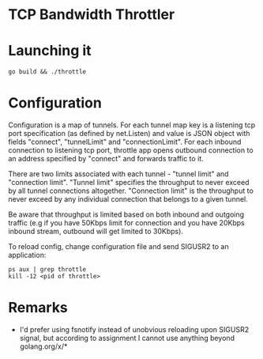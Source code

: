 # TCP Bandwidth Throttler

# Launching it

```
go build && ./throttle
```

# Configuration

Configuration is a map of tunnels. For each tunnel map key is a listening tcp
port specification (as defined by net.Listen) and value is JSON object with
fields "connect", "tunnelLimit" and "connectionLimit". For each inbound
connection to listening tcp port, throttle app opens outbound connection to
an address specified by "connect" and forwards traffic to it.

There are two limits associated with each tunnel - "tunnel limit" and
"connection limit". "Tunnel limit" specifies the throughput to never exceed
by all tunnel connections altogether. "Connection limit" is the throughput
to never exceed by any individual connection that belongs to a given tunnel.

Be aware that throughput is limited based on both inbound and outgoing traffic
(e.g if you have 50Kbps limit for connection and you have 20Kbps inbound stream,
outbound will get limited to 30Kbps).

To reload config, change configuration file and send SIGUSR2 to an application:
```
ps aux | grep throttle
kill -12 <pid of throttle>
```

# Remarks

 * I'd prefer using fsnotify instead of unobvious reloading upon SIGUSR2 signal,
   but according to assignment I cannot use anything beyond golang.org/x/*
